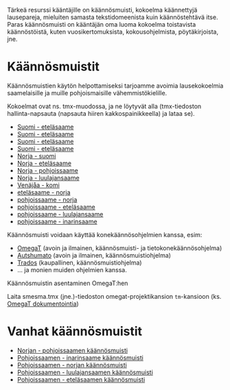 

Tärkeä resurssi kääntäjille on käännösmuisti, kokoelma käännettyjä lausepareja, mieluiten samasta tekstidomeenista kuin käännöstehtävä itse. Paras käännösmuisti on kääntäjän oma luoma kokoelma toistavista käännöstöistä, kuten vuosikertomuksista, kokousohjelmista, pöytäkirjoista, jne.




#  Käännösmuistit


Käännösmuistien käytön helpottamiseksi tarjoamme avoimia lausekokoelmia saamelaisille ja muille pohjoismaisille vähemmistökielille.


Kokoelmat ovat ns. tmx-muodossa, ja ne löytyvät alla (tmx-tiedoston hallinta-napsauta (napsauta hiiren kakkospainikkeella) ja lataa se).


* [Suomi - eteläsaame](https://victorio.uit.no/biggies/trunk/mt/omegat/fin-nob/tm/)
* [Suomi - eteläsaame](https://victorio.uit.no/biggies/trunk/mt/omegat/fin-sme/tm/)
* [Suomi - eteläsaame](https://victorio.uit.no/biggies/trunk/mt/omegat/fin-smn/tm/)
* [Suomi - eteläsaame](https://victorio.uit.no/biggies/trunk/mt/omegat/fin-sms/tm/)
* [Norja - suomi](https://victorio.uit.no/biggies/trunk/mt/omegat/nob-fin/tm/)
* [Norja - eteläsaame](https://victorio.uit.no/biggies/trunk/mt/omegat/nob-sma/tm/)
* [Norja - pohjoissaame](https://victorio.uit.no/biggies/trunk/mt/omegat/nob-sme/tm/)
* [Norja - luulajansaame](https://victorio.uit.no/biggies/trunk/mt/omegat/nob-smj/tm/)
* [Venäjåa - komi](https://victorio.uit.no/biggies/trunk/mt/omegat/rus-kpv/tm/)
* [eteläsaame - norja](https://victorio.uit.no/biggies/trunk/mt/omegat/sma-nob/tm/)
* [pohjoissaame - norja](https://victorio.uit.no/biggies/trunk/mt/omegat/sme-nob/tm/)
* [pohjoissaame - eteläsaame](https://victorio.uit.no/biggies/trunk/mt/omegat/sme-sma/tm/)
* [pohjoissaame - luulajansaame](https://victorio.uit.no/biggies/trunk/mt/omegat/sme-smj/tm/)
* [pohjoissaame - inarinsaame](https://victorio.uit.no/biggies/trunk/mt/omegat/sme-smn/tm/)




Käännösmuisti voidaan käyttää konekäännösohjelmien kanssa, esim:


* [OmegaT](omegat.fin.html) (avoin ja ilmainen, käännösmuisti- ja tietokonekäännösohjelma)
* [Autshumato](autshumato.html) (avoin ja ilmainen, käännösmuistiohjelma)
* [Trados](https://sv.wikipedia.org/wiki/Trados) (kaupallinen, käännösmuistiohjelma)
* ... ja monien muiden ohjelmien kanssa.






Käännösmuistin asentaminen OmegaT:hen


Laita smesma.tmx (jne.)-tiedoston  omegat-projektikansion `tm`-kansioon (ks. [OmegaT dokumentointia](https://omegat.sourceforge.io/manual-standard/en/chapter.translation.memories.html))




# Vanhat käännösmuistit


* [Norjan - pohjoissaamen käännösmuisti](http://divvun.no/static_files/nob2sme-tmx.zip)
* [Pohjoissaamen - inarinsaame käännösmuisti](http://divvun.no/static_files/sme2smn-tmx.zip)
* [Pohjoissaamen - norjan käännösmuisti](http://divvun.no/static_files/sme2nob.tmx.zip)
* [Pohjoissaamen - luulajansaamen käännösmuisti](http://divvun.no/static_files/sme2smj.tmx.zip)
* [Pohjoissaamen - eteläsaamen  käännösmuisti](http://divvun.no/static_files/sme2sma.tmx.zip)


